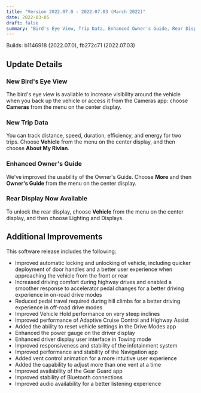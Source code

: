 ```yaml
---
title: "Version 2022.07.0 - 2022.07.03 (March 2022)"
date: 2022-03-05
draft: false
summary: "Bird's Eye View, Trip Data, Enhanced Owner's Guide, Rear Display, and Additional Improvements"
---
```

Builds: b1146918 (2022.07.0), fb272c71 (2022.07.03)

## Update Details

### New Bird's Eye View
The bird's eye view is available to increase visibility around the vehicle when you back up the vehicle or access it from
the Cameras app: choose **Cameras** from the menu on the center display.

### New Trip Data
You can track distance, speed, duration, efficiency, and energy for two trips. Choose **Vehicle** from the menu on the center display, and then choose **About My Rivian**.

### Enhanced Owner's Guide
We've improved the usability of the Owner's Guide. Choose **More** and then **Owner's Guide** from the menu on the center display.

### Rear Display Now Available
To unlock the rear display, choose **Vehicle** from the menu on the center display, and then choose Lighting and Displays.

## Additional Improvements
This software release includes the following:
* Improved automatic locking and unlocking of vehicle, including quicker deployment of door handles and a better user experience when approaching the vehicle from the front or rear
* Increased driving comfort during highway drives and enabled a smoother response to accelerator pedal changes for a better driving experience in on-road drive modes
* Reduced pedal travel required during hill climbs for a better driving experience in off-road drive modes
* Improved Vehicle Hold performance on very steep inclines
* Improved performance of Adaptive Cruise Control and Highway Assist
* Added the ability to reset vehicle settings in the Drive Modes app
* Enhanced the power gauge on the driver display
* Enhanced driver display user interface in Towing mode
* Improved responsiveness and stability of the infotainment system
* Improved performance and stability of the Navigation app
* Added vent control animation for a more intuitive user experience
* Added the capability to adjust more than one vent at a time
* Improved availability of the Gear Guard app
* Improved stability of Bluetooth connections
* Improved audio availability for a better listening experience
